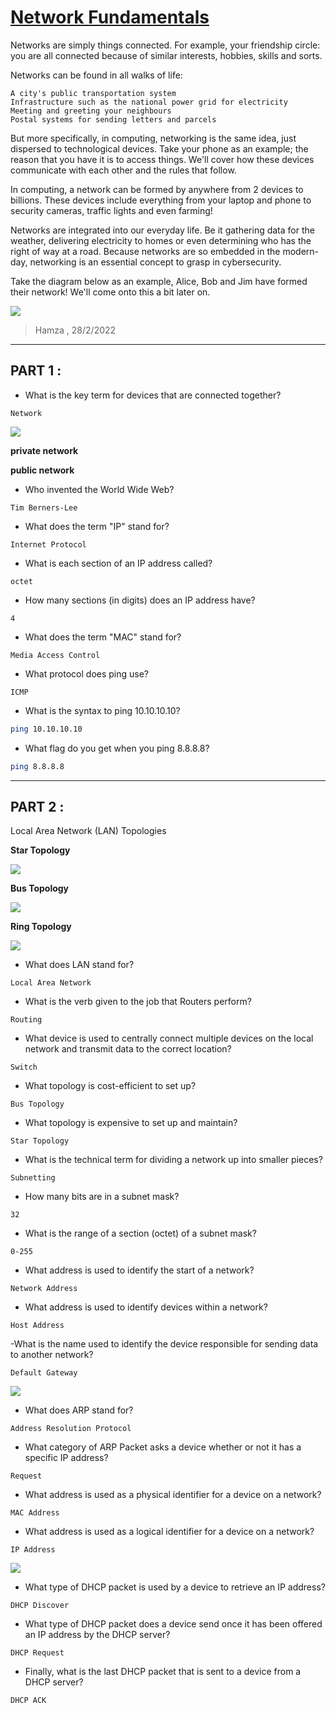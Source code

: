 # [Network Fundamentals](https://tryhackme.com/room/whatisnetworking)
Networks are simply things connected. For example, your friendship circle: you are all connected because of similar interests, hobbies, skills and sorts.

Networks can be found in all walks of life:

    A city's public transportation system
    Infrastructure such as the national power grid for electricity
    Meeting and greeting your neighbours
    Postal systems for sending letters and parcels

But more specifically, in computing, networking is the same idea, just dispersed to technological devices. Take your phone as an example; the reason that you have it is to access things. We'll cover how these devices communicate with each other and the rules that follow.

In computing, a network can be formed by anywhere from 2 devices to billions. These devices include everything from your laptop and phone to security cameras, traffic lights and even farming!

Networks are integrated into our everyday life. Be it gathering data for the weather, delivering electricity to homes or even determining who has the right of way at a road. Because networks are so embedded in the modern-day, networking is an essential concept to grasp in cybersecurity.

Take the diagram below as an example, Alice, Bob and Jim have formed their network! We'll come onto this a bit later on.

![](https://assets.tryhackme.com/additional/networking-fundamentals/intro-to-networking/d1v1.png)
> Hamza , 28/2/2022

------------------

## PART 1 :

- What is the key term for devices that are connected together?

`Network`


![](https://assets.tryhackme.com/additional/networking-fundamentals/intro-to-networking/what-is-the-internet/internet2.png)

**private network**

**public network**

- Who invented the World Wide Web?

`Tim Berners-Lee`

- What does the term "IP" stand for?

`Internet Protocol`

- What is each section of an IP address called?

`octet`

- How many sections (in digits) does an IP address have? 

`4`

- What does the term "MAC" stand for?

`Media Access Control`

- What protocol does ping use?

`ICMP`

- What is the syntax to ping 10.10.10.10?

```bash
ping 10.10.10.10
```

- What flag do you get when you ping 8.8.8.8?

```bash
ping 8.8.8.8
```

-------------------------

## PART 2 :

Local Area Network (LAN) Topologies

**Star Topology**

![](https://assets.tryhackme.com/additional/networking-fundamentals/intro-to-lan/star.png)

**Bus Topology**

![](https://assets.tryhackme.com/additional/networking-fundamentals/intro-to-lan/bus.png)

**Ring Topology**

![](https://assets.tryhackme.com/additional/networking-fundamentals/intro-to-lan/ring.png)


- What does LAN stand for?

`Local Area Network`

- What is the verb given to the job that Routers perform?

`Routing`

- What device is used to centrally connect multiple devices on the local network and transmit data to the correct location?

`Switch`

- What topology is cost-efficient to set up?

`Bus Topology`

- What topology is expensive to set up and maintain?

`Star Topology`

- What is the technical term for dividing a network up into smaller pieces?

`Subnetting`

- How many bits are in a subnet mask?

`32`

- What is the range of a section (octet) of a subnet mask?

`0-255`

- What address is used to identify the start of a network?

`Network Address`

- What address is used to identify devices within a network?

`Host Address`

-What is the name used to identify the device responsible for sending data to another network?

`Default Gateway`

![](https://tryhackme-images.s3.amazonaws.com/user-uploads/5de96d9ca744773ea7ef8c00/room-content/b27c024d90342c60dd5cb35765e7ed7b.png)

- What does ARP stand for?

`Address Resolution Protocol`

- What category of ARP Packet asks a device whether or not it has a specific IP address?

`Request`

- What address is used as a physical identifier for a device on a network?

`MAC Address`

- What address is used as a logical identifier for a device on a network?

`IP Address`

![](https://assets.tryhackme.com/additional/networking-fundamentals/intro-to-networking/what-is-a-network/DHCP.png)


- What type of DHCP packet is used by a device to retrieve an IP address?

`DHCP Discover`


- What type of DHCP packet does a device send once it has been offered an IP address by the DHCP server?

`DHCP Request`

- Finally, what is the last DHCP packet that is sent to a device from a DHCP server?

`DHCP ACK`

